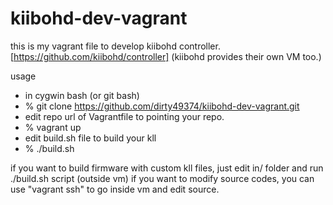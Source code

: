 # kiibohd-dev-vagrant

this is my vagrant file to develop kiibohd controller. [https://github.com/kiibohd/controller] (kiibohd provides their own VM too.)


usage

* in cygwin bash (or git bash)
* % git clone https://github.com/dirty49374/kiibohd-dev-vagrant.git
* edit repo url of Vagrantfile to pointing your repo.
* % vagrant up
* edit build.sh file to build your kll
* % ./build.sh
 
if you want to build firmware with custom kll files, just edit in/ folder and run ./build.sh script (outside vm)
if you want to modify source codes, you can use "vagrant ssh" to go inside vm and edit source.
